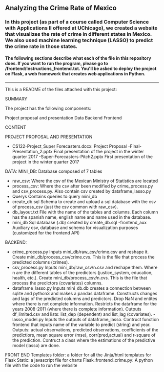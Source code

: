 ## Analyzing the Crime Rate of Mexico

### In this project (as part of a course called Computer Science with Applications II offered at UChicago), we created a website that visualizes the rate of crime in different states in Mexico. We also used machine learning technique (LASSO) to predict the crime rate in those states.

#### The following sections describe what each of the file in this repository does. If you want to run the program, please go to /frontend/Instructions_frontend.txt. You'll be asked to deploy the project on Flask, a web framework that creates web applications in Python.

----------------------------------------------------------

This is a README of the files attached with this project:

SUMMARY

The project has the following components:

Project proposal and presentation
Data 
Backend
Frontend

CONTENT

PROJECT PROPOSAL AND PRESENTATION 
- CS122-Project_Super Forecasters.docx:
Project Proposal
-Final-Presentation_2.pptx
Final presentation of the project in the winter quarter 2017
-Super-Forecasters-Pitch2.pptx
First presentation of the project in the winter quarter 2017

DATA:
MINI_DB:
Database composed of 7 tables 
- raw_csv:
Where the csv of the Mexican Ministry of Statistics are located
- process_csv: 
Where the csv after been modified by crime_process.py and csv_process.py. Also contain csv created by dataframe_lasso.py
- Querys
Contains queries to query mini_db
- create_db.sql
Schema to create and upload a sql database with the csv of process_csv (just the csv common with raw_csv).
- db_layout.txt
File with the name of the tables and columns. Each column has the spanish name, english name and name used in the database.
- mini_db
Sql database (.db) created by create_db.sql
-frontend_aux
Auxiliary csv, database and schema for visualization purposes (customized for the frontend API)

BACKEND:
- crime_process.py
Inputs mini_db/raw_csv/crime.csv and reshape it. Create mini_db/process_csv/crime.cvs. This is the file that process the predicted columns (crimes).
- csv_process.py
Inputs mini_db/raw_csv/n.csv and reshape them. Where n are the different tables of the predictors (justice_system, education, health, etc.). Create mini_db/process_csv/n.cvs. This is the file that process the predictors (covariates) columns.
- dataframe_lasso.py
Inputs mini_db.db creates a connection between sqlite and python3 and makes a pandas dataframe. Constructs changes and lags of the predicted columns and predictors. Drop NaN and entites where there is not complete information. Restricts the dataframe for the years 2008-2011 (where there is complete information). Outputs df_limited.csv and lists: list_dep (dependent) and list_lag (covariates).
-lasso_model.py
Inputs the outputs of dataframe_lasso. 
Contruct function frontend that inputs name of the variable to predict (string) and year. Outputs: actual observations, predicted observations, coefficients of the predictiors, mean square error (mse), corr(pred,actual) and r-square of the prediction.
Contruct a class where the estimations of the predictive model (lasso) are done.

FRONT END
Templates folder: a folder for all the Jinja/html templates for Flask
Static: a javascript file for charts
Flask_frontend_crime.py: A python file with the code to run the website
